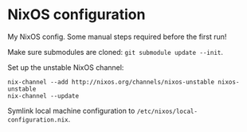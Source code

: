 NixOS configuration
===================

My NixOS config. Some manual steps required before the first run!

Make sure submodules are cloned: `git submodule update --init`.

Set up the unstable NixOS channel:

```
nix-channel --add http://nixos.org/channels/nixos-unstable nixos-unstable
nix-channel --update
```

Symlink local machine configuration to `/etc/nixos/local-configuration.nix`.
